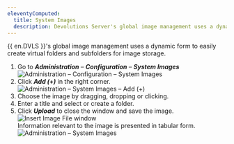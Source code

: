 ```yaml
---
eleventyComputed:
  title: System Images
  description: Devolutions Server's global image management uses a dynamic form to easily create virtual folders and subfolders for image storage. 
---
```


{{ en.DVLS }}'s global image management uses a dynamic form to easily create virtual folders and subfolders for image storage.

1. Go to ***Administration*** – ***Configuration*** – ***System Images***
![Administration – Configuration – System Images](https://webdevolutions.blob.core.windows.net/docs/en/server/ServerOp6059.png)  
1. Click ***Add (+)*** in the right corner.  
 ![Administration – System Images – Add (+)](https://webdevolutions.blob.core.windows.net/docs/en/server/ServerOp6061.png)  
1. Choose the image by dragging, dropping or clicking.
1. Enter a title and select or create a folder.  
1. Click ***Upload*** to close the window and save the image.  
 ![Insert Image File window](https://webdevolutions.blob.core.windows.net/docs/en/server/ServerOp6062.png)  
Information relevant to the image is presented in tabular form. 
 ![Administration – System Images](https://webdevolutions.blob.core.windows.net/docs/en/server/ServerOp6058.png)  
 

